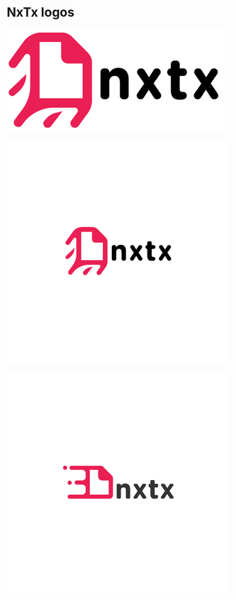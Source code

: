 # NxTx logos

<img src="https://github.com/nxtxorg/logo/blob/master/NxTx-02-cropped.png"></img>

<img src="https://github.com/nxtxorg/logo/blob/master/NxTx-02.png"></img>

<img src="https://github.com/nxtxorg/logo/blob/master/NxTx-01.png"></img>

